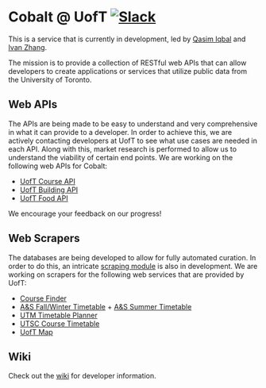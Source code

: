 Cobalt @ UofT [![Slack][slackin-badge]][slackin]
=============
This is a service that is currently in development, led by [Qasim Iqbal](https://github.com/Qasim) and [Ivan Zhang](https://github.com/ivanzhangsolutions).

The mission is to provide a collection of RESTful web APIs that can allow developers to create applications or services that utilize public data from the University of Toronto.

Web APIs
----------
The APIs are being made to be easy to understand and very comprehensive in what it can provide to a developer. In order to achieve this, we are actively contacting developers at UofT to see what use cases are needed in each API. Along with this, market research is performed to allow us to understand the viability of certain end points. We are working on the following web APIs for Cobalt:

  - [UofT Course API](https://github.com/cobalt-io/uoft-course-api)
  - [UofT Building API](https://github.com/cobalt-io/uoft-building-api)
  - [UofT Food API](https://github.com/cobalt-io/uoft-food-api)

We encourage your feedback on our progress!

Web Scrapers
---------------
The databases are being developed to allow for fully automated curation. In order to do this, an intricate [scraping module](https://github.com/cobalt-io/uoft-scrapers) is also in development. We are working on scrapers for the following web services that are provided by UofT:

 - [Course Finder](http://coursefinder.utoronto.ca/)
 - [A&S Fall/Winter Timetable](http://www.artsandscience.utoronto.ca/ofr/timetable/winter/sponsors.htm) + [A&S Summer Timetable](http://www.artsandscience.utoronto.ca/ofr/timetable/summer/sponsors.htm)
 - [UTM Timetable Planner](https://student.utm.utoronto.ca/timetable/)
 - [UTSC Course Timetable](http://www.utsc.utoronto.ca/~registrar/scheduling/timetable)
 - [UofT Map](http://map.utoronto.ca)

Wiki
----

Check out the [wiki](https://github.com/cobalt-io/cobalt/wiki) for developer information.

[slackin]: https://cobalt-slack.herokuapp.com/
[slackin-badge]: https://cobalt-slack.herokuapp.com/badge.svg
